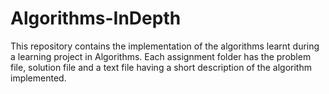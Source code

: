 # Algorithms-InDepth
This repository contains the implementation of the algorithms learnt during a learning project in Algorithms. 
Each assignment folder has the problem file, solution file and a text file having a short description of the algorithm implemented. 
